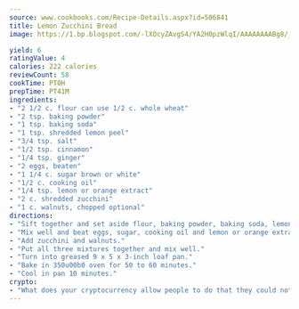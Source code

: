 ```yaml
---
source: www.cookbooks.com/Recipe-Details.aspx?id=506841
title: Lemon Zucchini Bread
image: https://1.bp.blogspot.com/-lXOcyZAvgS4/YA2H0pzWlqI/AAAAAAAABg8/_HX4JI-WmFM0Tz684w_qYjP9vBzksmFNgCLcBGAsYHQ/s219/20.png

yield: 6
ratingValue: 4
calories: 222 calories
reviewCount: 58
cookTime: PT0H
prepTime: PT41M
ingredients:
- "2 1/2 c. flour can use 1/2 c. whole wheat"
- "2 tsp. baking powder"
- "1 tsp. baking soda"
- "1 tsp. shredded lemon peel"
- "3/4 tsp. salt"
- "1/2 tsp. cinnamon"
- "1/4 tsp. ginger"
- "2 eggs, beaten"
- "1 1/4 c. sugar brown or white"
- "1/2 c. cooking oil"
- "1/4 tsp. lemon or orange extract"
- "2 c. shredded zucchini"
- "1 c. walnuts, chopped optional"
directions:
- "Sift together and set aside flour, baking powder, baking soda, lemon peel, salt, cinnamon and ginger."
- "Mix well and beat eggs, sugar, cooking oil and lemon or orange extract."
- "Add zucchini and walnuts."
- "Put all three mixtures together and mix well."
- "Turn into greased 9 x 5 x 3-inch loaf pan."
- "Bake in 350u00b0 oven for 50 to 60 minutes."
- "Cool in pan 10 minutes."
crypto:
- "What does your cryptocurrency allow people to do that they could not do otherwise, and how does it help them do existing tasks more quickly or cheaply?"
---
```

